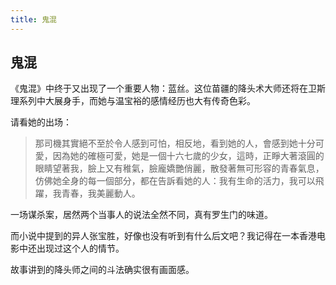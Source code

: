 ```yaml
---
title: 鬼混
---
```


## 鬼混

《鬼混》中终于又出现了一个重要人物：蓝丝。这位苗疆的降头术大师还将在卫斯理系列中大展身手，而她与温宝裕的感情经历也大有传奇色彩。

请看她的出场：

>那司機其實絕不至於令人感到可怕，相反地，看到她的人，會感到她十分可愛，因為她的確極可愛，她是一個十六七歲的少女，這時，正睜大著滾圓的眼睛望著我，臉上又有稚氣，臉龐嬌艷俏麗，散發著無可形容的青春氣息，仿佛她全身的每一個部分，都在告訴看她的人：我有生命的活力，我可以飛躍，我青春，我美麗動人。

一场谋杀案，居然两个当事人的说法全然不同，真有罗生门的味道。

而小说中提到的异人张宝胜，好像也没有听到有什么后文吧？我记得在一本香港电影中还出现过这个人的情节。

故事讲到的降头师之间的斗法确实很有画面感。